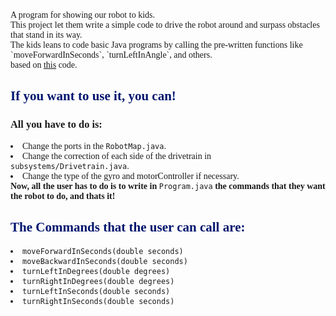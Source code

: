 <div style="font-family: Calibri">
A program for showing our robot to kids. <br>
This project let them write a simple code to drive the robot around and surpass obstacles that stand in its way. <br>
The kids leans to code basic Java programs by calling the pre-written functions like `moveForwardInSeconds`,
`turnLeftInAngle`, and others. <br>
based on <a href="https://github.com/Spikes-2212-Programming-Guild/Freshman-Presentation-2021">this</a> code.

<span style="color: #00156E">
<h2>If you want to use it, you can!</h2>
</span>
<h3>All you have to do is:</h3>
<li>Change the ports in the <code>RobotMap.java</code>.</li>
<li>Change the correction of each side of the drivetrain in <code>subsystems/Drivetrain.java</code>.</li>
<li>Change the type of the gyro and motorController if necessary.</li>
<b>Now, all the user has to do is to write in </b> <code>Program.java</code> <b> the commands that they want the robot
to do, and thats it!</b>
<span style="color: #00156E">
<h2>The Commands that the user can call are:</h2>
</span>
<li><code>moveForwardInSeconds(double seconds)</code></li>
<li><code>moveBackwardInSeconds(double seconds)</code></li>
<li><code>turnLeftInDegrees(double degrees)</code></li>
<li><code>turnRightInDegrees(double degrees)</code></li>
<li><code>turnLeftInSeconds(double seconds)</code></li>
<li><code>turnRightInSeconds(double seconds)</code></li>
</div>